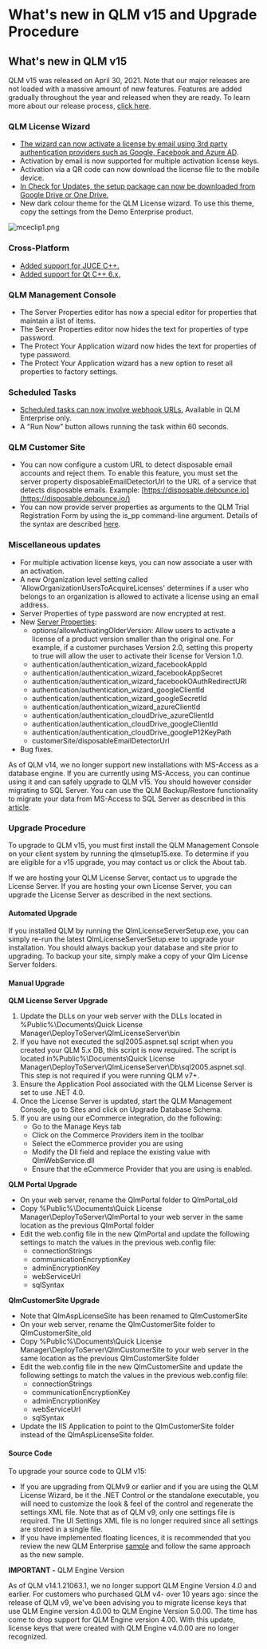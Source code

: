 # What's new in QLM v15 and Upgrade Procedure

## **What's new in QLM v15**

QLM v15 was released on April 30, 2021. Note that our major releases are not loaded with a massive amount of new features. Features are added gradually throughout the year and released when they are ready. To learn more about our release process, [click here](../blog/iterative-releases.md).

### QLM License Wizard

* [The wizard can now activate a license by email using 3rd party authentication providers such as Google, Facebook and Azure AD](../how-to/qlm-license-wizard-activation-by-email-using-3rd-party-authentication.md).
* Activation by email is now supported for multiple activation license keys.
* Activation via a QR code can now download the license file to the mobile device.
* [In Check for Updates, the setup package can now be downloaded from Google Drive or One Drive.](../license-wizard/qlm-license-wizard-download-latest-version-from-a-cloud-drive.md)
* New dark colour theme for the QLM License wizard. To use this theme, copy the settings from the Demo Enterprise product.

![mceclip1.png](https://support.soraco.co/hc/article_attachments/360094052611/mceclip1.png)

### &#x20;Cross-Platform

* [Added support for JUCE C++.](../step-by-step-guides/protect-a-juce-application.md)
* [Added support for Qt C++ 6.x.](../step-by-step-guides/protect-a-qt-c++-cross-platform-application.md)

### QLM Management Console&#x20;

* The Server Properties editor has now a special editor for properties that maintain a list of items.
* The Server Properties editor now hides the text for properties of type password.
* The Protect Your Application wizard now hides the text for properties of type password.
* The Protect Your Application wizard has a new option to reset all properties to factory settings.

### Scheduled Tasks

* [Scheduled tasks can now involve webhook URLs.](../how-to/how-to-automatically-invoke-a-webhook-using-scheduled-tasks.md) Available in QLM Enterprise only.
* A "Run Now" button allows running the task within 60 seconds.

### QLM Customer Site

* You can now configure a custom URL to detect disposable email accounts and reject them. To enable this feature, you must set the server property disposableEmailDetectorUrl to the URL of a service that detects disposable emails. Example: [https://disposable.debounce.io](https://disposable.debounce.io/)
* You can now provide server properties as arguments to the QLM Trial Registration Form by using the is\_pp command-line argument. Details of the syntax are described [here](../how-to/product-properties.md).

### Miscellaneous updates

* For multiple activation license keys, you can now associate a user with an activation.
* A new Organization level setting called 'AllowOrganizationUsersToAcquireLicenses' determines if a user who belongs to an organization is allowed to activate a license using an email address.
* Server Properties of type password are now encrypted at rest.
* New [Server Properties](../qlm-license-server/server-properties.md):
  * options/allowActivatingOlderVersion: Allow users to activate a license of a product version smaller than the original one. For example, if a customer purchases Version 2.0, setting this property to true will allow the user to activate their license for Version 1.0.
  * authentication/authentication\_wizard\_facebookAppId
  * authentication/authentication\_wizard\_facebookAppSecret
  * authentication/authentication\_wizard\_facebookOAuthRedirectURI
  * authentication/authentication\_wizard\_googleClientId
  * authentication/authentication\_wizard\_googleSecretId
  * authentication/authentication\_wizard\_azureClientId
  * authentication/authentication\_cloudDrive\_azureClientId
  * authentication/authentication\_cloudDrive\_googleClientId
  * authentication/authentication\_cloudDrive\_googleP12KeyPath
  * customerSite/disposableEmailDetectorUrl&#x20;
* Bug fixes.

As of QLM v14, we no longer support new installations with MS-Access as a database engine. If you are currently using MS-Access, you can continue using it and can safely upgrade to QLM v15. You should however consider migrating to SQL Server. You can use the QLM Backup/Restore functionality to migrate your data from MS-Access to SQL Server as described in this [article](../qlm-license-server/how-to-migrate-a-qlm-license-server-to-another-server.md).

### Upgrade Procedure

To upgrade to QLM v15, you must first install the QLM Management Console on your client system by running the qlmsetup15.exe. To determine if you are eligible for a v15 upgrade, you may contact us or click the About tab.&#x20;

If we are hosting your QLM License Server, contact us to upgrade the License Server. If you are hosting your own License Server, you can upgrade the License Server as described in the next sections.

#### Automated Upgrade

If you installed QLM by running the QlmLicenseServerSetup.exe, you can simply re-run the latest QlmLicenseServerSetup.exe to upgrade your installation. You should always backup your database and site prior to upgrading. To backup your site, simply make a copy of your Qlm License Server folders.

#### Manual Upgrade

**QLM License Server Upgrade**

1. Update the DLLs on your web server with the DLLs located in %Public%\Documents\Quick License Manager\DeployToServer\QlmLicenseServer\bin
2. If you have not executed the sql2005.aspnet.sql script when you created your QLM 5.x DB, this script is now required. The script is located in%Public%\Documents\Quick License Manager\DeployToServer\QlmLicenseServer\Db\sql2005.aspnet.sql. This step is not required if you were running QLM v7+.
3. Ensure the Application Pool associated with the QLM License Server is set to use .NET 4.0.
4. Once the License Server is updated, start the QLM Management Console, go to Sites and click on Upgrade Database Schema.
5. If you are using our eCommerce integration, do the following:
   * Go to the Manage Keys tab
   * Click on the Commerce Providers item in the toolbar
   * Select the eCommerce provider you are using
   * Modify the Dll field and replace the existing value with QlmWebService.dll&#x20;
   * Ensure that the eCommerce Provider that you are using is enabled.

**QLM Portal Upgrade**

* On your web server, rename the QlmPortal folder to QlmPortal\_old
* Copy %Public%\Documents\Quick License Manager\DeployToServer\QlmPortal to your web server in the same location as the previous QlmPortal folder
* Edit the web.config file in the new QlmPortal and update the following settings to match the values in the previous web.config file:
  * connectionStrings
  * communicationEncryptionKey
  * adminEncryptionKey
  * webServiceUrl
  * sqlSyntax

**QlmCustomerSite Upgrade**

* Note that QlmAspLicenseSite has been renamed to QlmCustomerSite
* On your web server, rename the QlmCustomerSite folder to QlmCustomerSite\_old
* Copy %Public%\Documents\Quick License Manager\DeployToServer\QlmCustomerSite to your web server in the same location as the previous QlmCustomerSite folder
* Edit the web.config file in the new QlmCustomerSite and update the following settings to match the values in the previous web.config file:
  * connectionStrings
  * communicationEncryptionKey
  * adminEncryptionKey
  * webServiceUrl
  * sqlSyntax
* Update the IIS Application to point to the QlmCustomerSite folder instead of the QlmAspLicenseSite folder.

#### Source Code

To upgrade your source code to QLM v15:

* If you are upgrading from QLMv9 or earlier and if you are using the QLM License Wizard, be it the .NET Control or the standalone executable, you will need to customize the look & feel of the control and regenerate the settings XML file. Note that as of QLM v9, only one settings file is required. The UI Settings XML file is no longer required since all settings are stored in a single file.
* If you have implemented floating licences, it is recommended that you review the new QLM Enterprise [sample](../floating-licenses/on-premise-floating-licenses/how-to-support-floating-and-node-locked-licences-in-the-same-app.md) and follow the same approach as the new sample.&#x20;

**IMPORTANT -** QLM Engine Version

As of QLM v14.1.21063.1, we no longer support QLM Engine Version 4.0 and earlier. For customers who purchased QLM v4- over 10 years ago: since the release of QLM v9, we've been advising you to migrate license keys that use QLM Engine version 4.0.00 to QLM Engine Version 5.0.00. The time has come to drop support for QLM Engine version 4.00. With this update, license keys that were created with QLM Engine v4.0.00 are no longer recognized.
